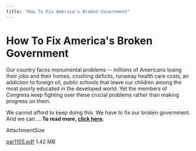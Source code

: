 ```yaml
---
title: "How To Fix America's Broken Government"
---
```


# How To Fix America's Broken Government

Our country faces monumental problems -- millions of Americans losing their jobs and their homes, crushing deficits, runaway health care costs, an addiction to foreign oil, public schools that leave our children among the most poorly educated in the developed world. Yet the members of Congress keep fighting over these crucial problems rather than making progress on them.

We cannot afford to keep doing this. We have to fix our broken government. And we can....
**To read more, [click here][1].**

AttachmentSize

[par1105.pdf][1]
1.42 MB

   [1]: http://www.genuinerepresentation.org/sites/genuinerepresentation.org/files/par1105.pdf